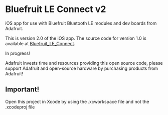 # Bluefruit LE Connect v2

iOS app for use with Bluefruit Bluetooth LE modules and dev boards from Adafruit.

This is version 2.0 of the iOS app.  The source code for version 1.0 is available at [Bluefruit_LE_Connect](https://github.com/adafruit/Bluefruit_LE_Connect).

In progress!

Adafruit invests time and resources providing this open source code, please support Adafruit and open-source hardware by purchasing products from Adafruit!

## Important!
Open this project in Xcode by using the .xcworkspace file and not the .xcodeproj file
